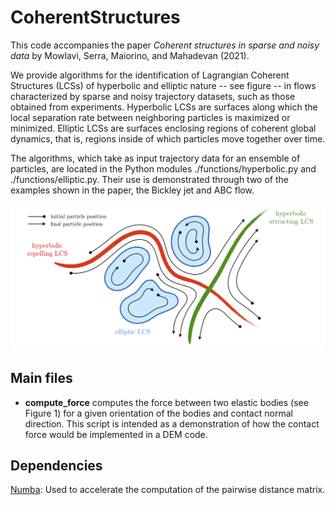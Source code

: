 # CoherentStructures

This code accompanies the paper *Coherent structures in sparse and noisy data* by Mowlavi, Serra, Maiorino, and Mahadevan (2021).

We provide algorithms for the identification of Lagrangian Coherent Structures (LCSs) of hyperbolic and elliptic nature -- see figure -- in flows characterized by sparse and noisy trajectory datasets, such as those obtained from experiments. Hyperbolic LCSs are surfaces along which the local separation rate between neighboring particles is maximized or minimized. Elliptic LCSs are surfaces enclosing regions of coherent global dynamics, that is, regions inside of
which particles move together over time.

The algorithms, which take as input trajectory data for an ensemble of particles, are located in the Python modules ./functions/hyperbolic.py and ./functions/elliptic.py. Their use is demonstrated through two of the examples shown in the paper, the Bickley jet and ABC flow.

![sketch](./sketch.png)

## Main files

* **compute_force** computes the force between two elastic bodies (see Figure 1) for a given orientation of the bodies and contact normal direction. This script is intended as a demonstration of how the contact force would be implemented in a DEM code.

## Dependencies

[Numba](https://numba.pydata.org): Used to accelerate the computation of the pairwise distance matrix.